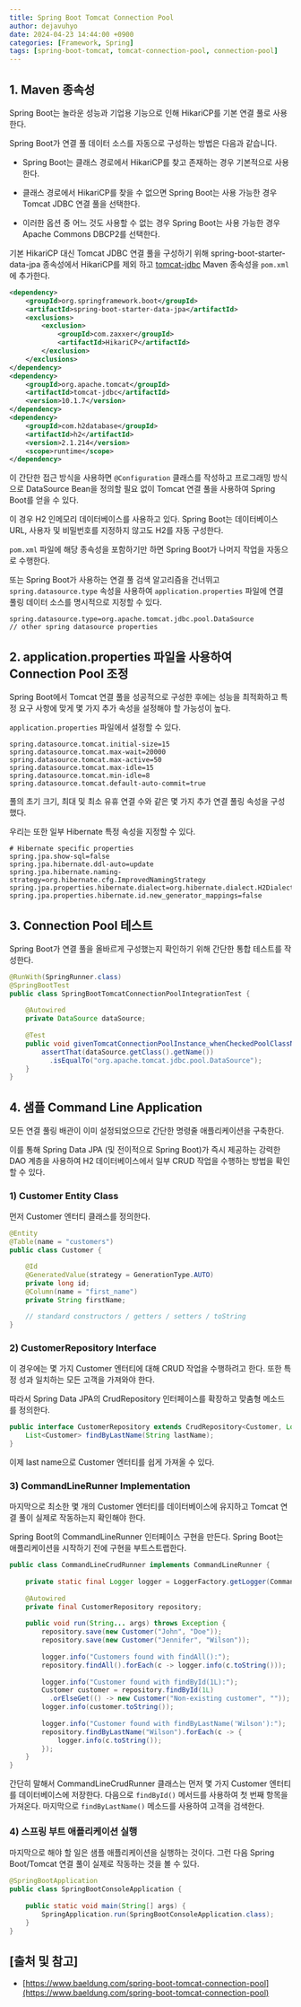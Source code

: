 ```yaml
---
title: Spring Boot Tomcat Connection Pool
author: dejavuhyo
date: 2024-04-23 14:44:00 +0900
categories: [Framework, Spring]
tags: [spring-boot-tomcat, tomcat-connection-pool, connection-pool]
---
```


## 1. Maven 종속성
Spring Boot는 놀라운 성능과 기업용 기능으로 인해 HikariCP를 기본 연결 풀로 사용한다.

Spring Boot가 연결 풀 데이터 소스를 자동으로 구성하는 방법은 다음과 같습니다.

* Spring Boot는 클래스 경로에서 HikariCP를 찾고 존재하는 경우 기본적으로 사용한다.

* 클래스 경로에서 HikariCP를 찾을 수 없으면 Spring Boot는 사용 가능한 경우 Tomcat JDBC 연결 풀을 선택한다.

* 이러한 옵션 중 어느 것도 사용할 수 없는 경우 Spring Boot는 사용 가능한 경우 Apache Commons DBCP2를 선택한다.

기본 HikariCP 대신 Tomcat JDBC 연결 풀을 구성하기 위해 spring-boot-starter-data-jpa 종속성에서 HikariCP를 제외 하고 [tomcat-jdbc](https://mvnrepository.com/artifact/org.apache.tomcat/tomcat-jdbc) Maven 종속성을 `pom.xml`에 추가한다.

```xml
<dependency>
    <groupId>org.springframework.boot</groupId>
    <artifactId>spring-boot-starter-data-jpa</artifactId>
    <exclusions>
        <exclusion>
            <groupId>com.zaxxer</groupId>
            <artifactId>HikariCP</artifactId>
        </exclusion>
    </exclusions>
</dependency>
<dependency>
    <groupId>org.apache.tomcat</groupId>
    <artifactId>tomcat-jdbc</artifactId>
    <version>10.1.7</version>
</dependency>
<dependency>
    <groupId>com.h2database</groupId>
    <artifactId>h2</artifactId>
    <version>2.1.214</version>
    <scope>runtime</scope>
</dependency>
```

이 간단한 접근 방식을 사용하면 `@Configuration` 클래스를 작성하고 프로그래밍 방식으로 DataSource Bean을 정의할 필요 없이 Tomcat 연결 풀을 사용하여 Spring Boot를 얻을 수 있다.

이 경우 H2 인메모리 데이터베이스를 사용하고 있다. Spring Boot는 데이터베이스 URL, 사용자 및 비밀번호를 지정하지 않고도 H2를 자동 구성한다.

`pom.xml` 파일에 해당 종속성을 포함하기만 하면 Spring Boot가 나머지 작업을 자동으로 수행한다.

또는 Spring Boot가 사용하는 연결 풀 검색 알고리즘을 건너뛰고 `spring.datasource.type` 속성을 사용하여 `application.properties` 파일에 연결 풀링 데이터 소스를 명시적으로 지정할 수 있다.

```properties
spring.datasource.type=org.apache.tomcat.jdbc.pool.DataSource
// other spring datasource properties
```

## 2. application.properties 파일을 사용하여 Connection Pool 조정
Spring Boot에서 Tomcat 연결 풀을 성공적으로 구성한 후에는 성능을 최적화하고 특정 요구 사항에 맞게 몇 가지 추가 속성을 설정해야 할 가능성이 높다.

`application.properties` 파일에서 설정할 수 있다.

```properties
spring.datasource.tomcat.initial-size=15
spring.datasource.tomcat.max-wait=20000
spring.datasource.tomcat.max-active=50
spring.datasource.tomcat.max-idle=15
spring.datasource.tomcat.min-idle=8
spring.datasource.tomcat.default-auto-commit=true
```

풀의 초기 크기, 최대 및 최소 유휴 연결 수와 같은 몇 가지 추가 연결 풀링 속성을 구성했다.

우리는 또한 일부 Hibernate 특정 속성을 지정할 수 있다.

```properties
# Hibernate specific properties
spring.jpa.show-sql=false
spring.jpa.hibernate.ddl-auto=update
spring.jpa.hibernate.naming-strategy=org.hibernate.cfg.ImprovedNamingStrategy
spring.jpa.properties.hibernate.dialect=org.hibernate.dialect.H2Dialect
spring.jpa.properties.hibernate.id.new_generator_mappings=false
```

## 3. Connection Pool 테스트
Spring Boot가 연결 풀을 올바르게 구성했는지 확인하기 위해 간단한 통합 테스트를 작성한다.

```java
@RunWith(SpringRunner.class)
@SpringBootTest
public class SpringBootTomcatConnectionPoolIntegrationTest {
    
    @Autowired
    private DataSource dataSource;
    
    @Test
    public void givenTomcatConnectionPoolInstance_whenCheckedPoolClassName_thenCorrect() {
        assertThat(dataSource.getClass().getName())
          .isEqualTo("org.apache.tomcat.jdbc.pool.DataSource");
    }
}
```

## 4. 샘플 Command Line Application
모든 연결 풀링 배관이 이미 설정되었으므로 간단한 명령줄 애플리케이션을 구축한다.

이를 통해 Spring Data JPA (및 전이적으로 Spring Boot)가 즉시 제공하는 강력한 DAO 계층을 사용하여 H2 데이터베이스에서 일부 CRUD 작업을 수행하는 방법을 확인할 수 있다.

### 1) Customer Entity Class
먼저 Customer 엔터티 클래스를 정의한다.

```java
@Entity
@Table(name = "customers")
public class Customer {

    @Id
    @GeneratedValue(strategy = GenerationType.AUTO)
    private long id;
    @Column(name = "first_name")
    private String firstName;
    
    // standard constructors / getters / setters / toString
}
```

### 2) CustomerRepository Interface
이 경우에는 몇 가지 Customer 엔터티에 대해 CRUD 작업을 수행하려고 한다. 또한 특정 성과 일치하는 모든 고객을 가져와야 한다.

따라서 Spring Data JPA의 CrudRepository 인터페이스를 확장하고 맞춤형 메소드를 정의한다.

```java
public interface CustomerRepository extends CrudRepository<Customer, Long> {
    List<Customer> findByLastName(String lastName);
}
```

이제 last name으로 Customer 엔터티를 쉽게 가져올 수 있다.

### 3) CommandLineRunner Implementation
마지막으로 최소한 몇 개의 Customer 엔터티를 데이터베이스에 유지하고 Tomcat 연결 풀이 실제로 작동하는지 확인해야 한다.

Spring Boot의 CommandLineRunner 인터페이스 구현을 만든다. Spring Boot는 애플리케이션을 시작하기 전에 구현을 부트스트랩한다.

```java
public class CommandLineCrudRunner implements CommandLineRunner {
    
    private static final Logger logger = LoggerFactory.getLogger(CommandLineCrudRunner.class);
    
    @Autowired
    private final CustomerRepository repository;
    
    public void run(String... args) throws Exception {
        repository.save(new Customer("John", "Doe"));
        repository.save(new Customer("Jennifer", "Wilson"));
        
        logger.info("Customers found with findAll():");
        repository.findAll().forEach(c -> logger.info(c.toString()));
        
        logger.info("Customer found with findById(1L):");
        Customer customer = repository.findById(1L)
          .orElseGet(() -> new Customer("Non-existing customer", ""));
        logger.info(customer.toString());
        
        logger.info("Customer found with findByLastName('Wilson'):");
        repository.findByLastName("Wilson").forEach(c -> {
            logger.info(c.toString());
        });
    }
}
```

간단히 말해서 CommandLineCrudRunner 클래스는 먼저 몇 가지 Customer 엔터티를 데이터베이스에 저장한다. 다음으로 `findById()` 메서드를 사용하여 첫 번째 항목을 가져온다. 마지막으로 `findByLastName()` 메소드를 사용하여 고객을 검색한다.

### 4) 스프링 부트 애플리케이션 실행
마지막으로 해야 할 일은 샘플 애플리케이션을 실행하는 것이다. 그런 다음 Spring Boot/Tomcat 연결 풀이 실제로 작동하는 것을 볼 수 있다.

```java
@SpringBootApplication
public class SpringBootConsoleApplication {
    
    public static void main(String[] args) {
        SpringApplication.run(SpringBootConsoleApplication.class);
    }
}
```

## [출처 및 참고]
* [https://www.baeldung.com/spring-boot-tomcat-connection-pool](https://www.baeldung.com/spring-boot-tomcat-connection-pool)
